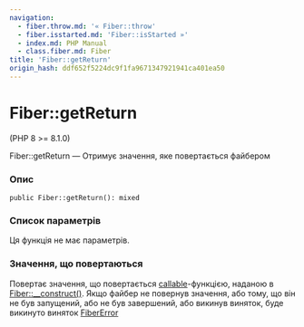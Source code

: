 ```yaml
---
navigation:
  - fiber.throw.md: '« Fiber::throw'
  - fiber.isstarted.md: 'Fiber::isStarted »'
  - index.md: PHP Manual
  - class.fiber.md: Fiber
title: 'Fiber::getReturn'
origin_hash: ddf652f5224dc9f1fa9671347921941ca401ea50
---
```

# Fiber::getReturn

(PHP 8 >= 8.1.0)

Fiber::getReturn — Отримує значення, яке повертається файбером

### Опис

```methodsynopsis
public Fiber::getReturn(): mixed
```

### Список параметрів

Ця функція не має параметрів.

### Значення, що повертаються

Повертає значення, що повертається [callable](language.types.callable.md)\-функцією, наданою в [Fiber::\_\_construct()](fiber.construct.md). Якщо файбер не повернув значення, або тому, що він не був запущений, або не був завершений, або викинув виняток, буде викинуто виняток [FiberError](class.fibererror.md)
